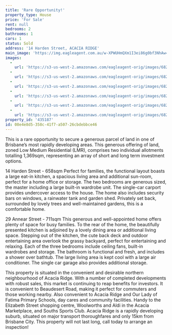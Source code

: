 ```yaml
---
title: 'Rare Opportunity!'
property_type: House
price: 'For Sale'
rent: null
bedrooms: 2
bathrooms: 1
cars: 1
status: Sold
address: '14 Harden Street, ACACIA RIDGE'
main_image: 'https://img.eagleagent.com.au/w-XPWUHmQXm1I3ei86g0bf3NhAw=/1280x854/smart/https://s3-us-west-2.amazonaws.com/eagleagent-orig/images/6821482/126357110-image-M.jpg'
images:
  -
    url: 'https://s3-us-west-2.amazonaws.com/eagleagent-orig/images/6821487/126357110-image-E.jpg'
  -
    url: 'https://s3-us-west-2.amazonaws.com/eagleagent-orig/images/6821486/126357110-image-D.jpg'
  -
    url: 'https://s3-us-west-2.amazonaws.com/eagleagent-orig/images/6821485/126357110-image-C.jpg'
  -
    url: 'https://s3-us-west-2.amazonaws.com/eagleagent-orig/images/6821484/126357110-image-B.jpg'
  -
    url: 'https://s3-us-west-2.amazonaws.com/eagleagent-orig/images/6821483/126357110-image-A.jpg'
  -
    url: 'https://s3-us-west-2.amazonaws.com/eagleagent-orig/images/6821482/126357110-image-M.jpg'
property_id: '435187'
id: 08e4e8d5-358c-41f7-a507-26cbdebbce46
---
```

This is a rare opportunity to secure a generous parcel of land in one of Brisbane’s most rapidly developing areas. This generous offering of land, zoned Low Medium Residential (LMR), comprises two individual allotments totalling 1,369sqm, representing an array of short and long term investment options.

14 Harden Street - 658sqm
Perfect for families, the functional layout boasts a large eat-in kitchen, a spacious living area and additional sun-room, perfect for a home office or storage. The two bedrooms are generous sized, the master including a large built-in wardrobe unit. The single-car carport provides undercover access to the house. The home also includes security bars on windows, a rainwater tank and garden shed. Privately set back, surrounded by lovely trees and well-maintained gardens, this is a comfortable home.

29 Annear Street - 711sqm
This generous and well-appointed home offers plenty of space for busy families. To the rear of the home, the beautifully presented kitchen is adjoined by a lovely dining area or additional living space. Stepping out of the kitchen, the cute back deck and outdoor entertaining area overlook the grassy backyard, perfect for entertaining and relaxing. Each of the three bedrooms include ceiling fans, built-in wardrobes and storage. The bathroom is functional and fresh, and includes a shower over bathtub. The large living area is kept cool with a large air conditioner. The single car garage also provides additional storage.

This property is situated in the convenient and desirable northern neighbourhood of Acacia Ridge. With a number of completed developments with robust sales, this market is continuing to reap benefits for investors. It is convenient to Beaudesert Road, making it perfect for commuters and those working nearby. Also convenient to Acacia Ridge and Our Lady of Fatima Primary Schools, day cares and community facilities. Handy to the Elizabeth Street shopping centre, Woolworths and Aldi in the Acacia Marketplace, and Souths Sports Club. Acacia Ridge is a rapidly developing suburb, situated on major transport thoroughfares and only 15km from Brisbane City. This property will not last long, call today to arrange an inspection!